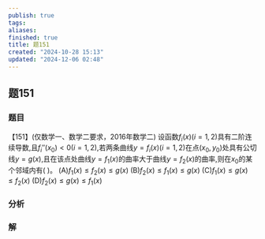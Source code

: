 ```yaml
---
publish: true
tags: 
aliases: 
finished: true
title: 题151
created: "2024-10-28 15:13"
updated: "2024-12-06 02:48"
---
```

## 题151
### 题目
【151】(仅数学一、数学二要求，2016年数学二) 设函数$f_i(x) (i = 1,2)$具有二阶连续导数,且$f_i''(x_0) < 0 (i = 1,2)$,若两条曲线$y = f_i(x) (i = 1,2)$在点$(x_0, y_0)$处具有公切线$y = g(x)$,且在该点处曲线$y = f_1(x)$的曲率大于曲线$y = f_2(x)$的曲率,则在$x_0$的某个邻域内有( )。
(A)$f_1(x) \leq f_2(x) \leq g(x)$
(B)$f_2(x) \leq f_1(x) \leq g(x)$
(C)$f_1(x) \leq g(x) \leq f_2(x)$
(D)$f_2(x) \leq g(x) \leq f_1(x)$
### 分析

### 解